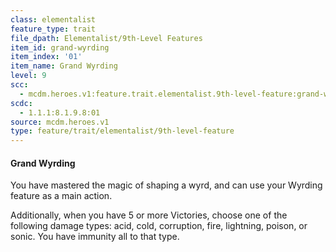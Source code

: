 ```yaml
---
class: elementalist
feature_type: trait
file_dpath: Elementalist/9th-Level Features
item_id: grand-wyrding
item_index: '01'
item_name: Grand Wyrding
level: 9
scc:
  - mcdm.heroes.v1:feature.trait.elementalist.9th-level-feature:grand-wyrding
scdc:
  - 1.1.1:8.1.9.8:01
source: mcdm.heroes.v1
type: feature/trait/elementalist/9th-level-feature
---
```


#### Grand Wyrding

You have mastered the magic of shaping a wyrd, and can use your Wyrding feature as a main action.

Additionally, when you have 5 or more Victories, choose one of the following damage types: acid, cold, corruption, fire, lightning, poison, or sonic. You have immunity all to that type.
